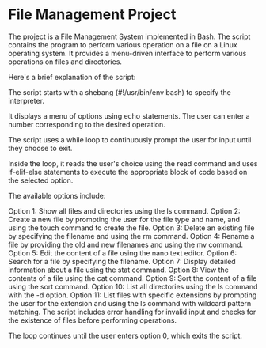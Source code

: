 # File Management Project

The project is a File Management System implemented in Bash. The script contains the program to perform various operation on a file on a Linux operating system. It provides a menu-driven interface to perform various operations on files and directories.

Here's a brief explanation of the script:

The script starts with a shebang (#!/usr/bin/env bash) to specify the interpreter.

It displays a menu of options using echo statements. The user can enter a number corresponding to the desired operation.

The script uses a while loop to continuously prompt the user for input until they choose to exit.

Inside the loop, it reads the user's choice using the read command and uses if-elif-else statements to execute the appropriate block of code based on the selected option.

The available options include:

Option 1: Show all files and directories using the ls command.
Option 2: Create a new file by prompting the user for the file type and name, and using the touch command to create the file.
Option 3: Delete an existing file by specifying the filename and using the rm command.
Option 4: Rename a file by providing the old and new filenames and using the mv command.
Option 5: Edit the content of a file using the nano text editor.
Option 6: Search for a file by specifying the filename.
Option 7: Display detailed information about a file using the stat command.
Option 8: View the contents of a file using the cat command.
Option 9: Sort the content of a file using the sort command.
Option 10: List all directories using the ls command with the -d option.
Option 11: List files with specific extensions by prompting the user for the extension and using the ls command with wildcard pattern matching.
The script includes error handling for invalid input and checks for the existence of files before performing operations.

The loop continues until the user enters option 0, which exits the script.
